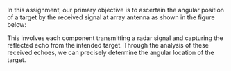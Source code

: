 In this assignment, our primary objective is to ascertain the angular position of a target by the received signal at array antenna as shown in the figure below:  

This involves each component transmitting a radar signal and capturing the reflected echo from the intended target. 
Through the analysis of these received echoes, we can precisely determine the angular location of the target.
